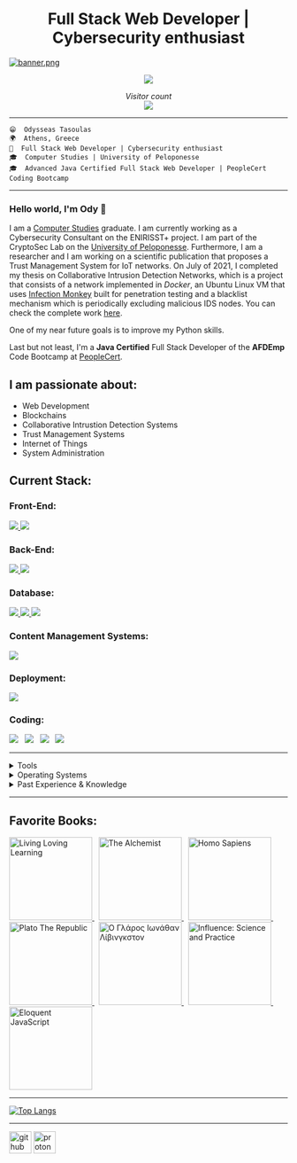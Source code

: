 <h1 align="center"> Full Stack Web Developer | Cybersecurity enthusiast </h1>

[![banner.png](https://i.postimg.cc/Pf1Zszsf/banner.png)](https://postimg.cc/dDtDGCVg)

<p align="center">
  <img src="https://i.postimg.cc/28YVxJ5d/giphy.gif" />
</p>

<p align="center"> 
  <i>Visitor count</i><br>
  <img src="https://profile-counter.glitch.me/aufheben68/count.svg" />
</p>

---

`😁  Odysseas Tasoulas` <br/>
`🌍  Athens, Greece` <br/>
`💼  Full Stack Web Developer | Cybersecurity enthusiast` <br/>
`🎓  Computer Studies | University of Peloponesse` <br/>
`🎓  Advanced Java Certified Full Stack Web Developer | PeopleCert Coding Bootcamp` <br/>

---

### Hello world, I'm Ody 👋

I am a [Computer Studies](http://dit.uop.gr/index.php) graduate. I am currently working as a Cybersecurity Consultant on the ENIRISST+ project. I am part of the CryptoSec Lab on the [University of Peloponesse](https://www.uop.gr/). Furthermore, I am a researcher and I am working on a scientific publication that proposes a Trust Management System for IoT networks. On July of 2021, I completed my thesis on Collaborative Intrusion Detection Networks, which is a project that consists of a network implemented in *Docker*, an Ubuntu Linux VM that uses [Infection Monkey](https://www.guardicore.com/infectionmonkey/) built for penetration testing and a blacklist mechanism which is periodically excluding malicious IDS nodes. You can check the complete work [here](https://pdfhost.io/v/mJ4Fcq04x_CIDN_Thesis_).

One of my near future goals is to improve my Python skills. 

Last but not least, I'm a **Java Certified** Full Stack Developer of the **AFDEmp** Code Bootcamp at [PeopleCert](https://peoplecerteducation.org/bootcamp/).

## I am passionate about:

- Web Development
- Blockchains
- Collaborative Intrustion Detection Systems
- Trust Management Systems
- Internet of Things
- System Administration

## Current Stack:

### Front-End:

<a href="https://www.reactjs.org" target="_blank">
	<img src="https://img.shields.io/badge/ReactJS-★★★-41DFFF" />
</a>
<a href="https://www.javascript.com/" target="_blank">
	<img src="https://img.shields.io/badge/JS-★★★★★-FF0000" />
</a>

### Back-End:
<a href="https://www.java.com" target="_blank">
	<img src="https://img.shields.io/badge/Java-%E2%98%85%E2%98%85%E2%98%85%E2%98%85%E2%98%85-5b736a" />
</a>
<a href="https://www.python.com" target="_blank">
	<img src="https://img.shields.io/badge/Python-%E2%98%85%E2%98%85%E2%98%85%E2%98%85%E2%98%85-4cd0e5 " />
</a>

### Database:

<a href="https://www.mysql.com" target="_blank">
	<img src="https://img.shields.io/badge/MySQL-%E2%98%85%E2%98%85%E2%98%85%E2%98%85%E2%98%85-F29111" />
</a>
<a href="https://www.mongodb.com" target="_blank">
	<img src="https://img.shields.io/badge/MongoDB-%E2%98%85%E2%98%85%E2%98%85%E2%98%85%E2%98%85-0000FF" />
</a>
<a href="https://www.postgresql.org/" target="_blank">
	<img src="https://img.shields.io/badge/PostgreSQL-%E2%98%85%E2%98%85%E2%98%85%E2%98%85%E2%98%85-1A1A1A" />
</a>

### Content Management Systems:

<a href="https://www.wordpress.org" target="_blank">
	<img src="https://img.shields.io/badge/Wordpress-%E2%98%85%E2%98%85%E2%98%85%E2%98%85%E2%98%85-000000" />
</a>

### Deployment:

<a href="https://www.docker.com" target="_blank">
	<img src="https://img.shields.io/badge/Docker-%E2%98%85%E2%98%85%E2%98%85%E2%98%85%E2%98%85-FFFF00" />
</a>

### Coding:

<img src="https://img.shields.io/badge/HTML5-ff7851" /> &nbsp; <img src="https://img.shields.io/badge/Markdown-ffffff" /> &nbsp; <img src="https://img.shields.io/badge/CSS3-44b2fb" /> &nbsp; <img src="https://img.shields.io/badge/SQL-FF0000" /> &nbsp;

---

<details>
	<summary>Tools</summary>
	<ul>
		<li>Visual Studio Code</li>
		<li>IntelliJ IDEA</li>
		<li>ElasticSearch</li>
		<li>Kibana</li>
		<li>Zeek</li>
		<li>Snort</li>
		<li>Suricata</li>
	</ul>
</details>

<details>
	<summary>Operating Systems</summary>
	<ul>
		<li>Debian Linux</li>
		<li>Reddhat Linux</li>
		<li>SUSE Linux</li>
		<li>Arch Linux</li>
		<li>Windows 10</li>
		<li>Ubuntu Server 20.04</li>
	</ul>
</details>

<details>
	<summary>Past Experience & Knowledge </summary>
	<ul>
		<li>C</li>
		<li>Assembly</li>
		<li>Python, Python Flask, BeautifulSoup 4</li>
		<li>Bootstrap 3/4</li>
		<li>jQuery</li>
		<li>Joomla</li>
	</ul>
</details>

---

## Favorite Books:

<a href="https://www.goodreads.com/book/show/225546.Living_Loving_Learning" target="_blank">
	<img src="https://github.com/mariosffx/mariosffx/raw/master/media/books/live_love_learn.jpg" height="150" alt="Living Loving Learning"/> 
</a> &nbsp;
<a href="https://www.goodreads.com/book/show/18144590-the-alchemist" target="_blank">
	<img src="https://github.com/mariosffx/mariosffx/raw/master/media/books/the_alchemist.jpg" height="150" alt="The Alchemist"/>
</a> &nbsp;
<a href="https://www.goodreads.com/book/show/23692271-sapiens" target="_blank">
	<img src="https://github.com/mariosffx/mariosffx/raw/master/media/books/homo-sapiens.jpg" height="150" alt="Homo Sapiens"/> 
</a> &nbsp; 
<a href="https://www.goodreads.com/book/show/30289.The_Republic" target="_blank">
	<img src="https://github.com/mariosffx/mariosffx/raw/master/media/books/plato.jpg" height="150" alt="Plato The Republic"/>
</a> &nbsp; 
<a href="https://www.goodreads.com/book/show/71728.Jonathan_Livingston_Seagull" target="_blank">
	<img src="https://github.com/mariosffx/mariosffx/raw/master/media/books/glaros.jpg" height="150" alt="Ο Γλάρος Ιωνάθαν Λίβινγκστον"/>
</a> &nbsp; 
<a href="https://www.goodreads.com/book/show/123684.Influence" target="_blank">
	<img src="https://github.com/mariosffx/mariosffx/raw/master/media/books/influence.jpg" height="150" alt="Influence: Science and Practice"/> 
</a> &nbsp; 
<a href="https://eloquentjavascript.net/" target="_blank">
	<img src="https://github.com/mariosffx/mariosffx/raw/master/media/books/eloquent.jpg" height="150" alt="Eloquent JavaScript"/>
</a> 

---

[![Top Langs](https://github-readme-stats.vercel.app/api/top-langs/?username=aufheben68&show_icons=true&theme=merko&langs_count=8&hide=html)](https://github.com/aufheben68/github-readme-stats)

---

[<img src='https://cdn.jsdelivr.net/npm/simple-icons@3.0.1/icons/github.svg' alt='github' height='40'>](https://github.com/aufheben68) [<img src='https://cdn.jsdelivr.net/npm/simple-icons@3.0.1/icons/protonmail.svg' alt='protonmail' height='40'>](od_tas) 
